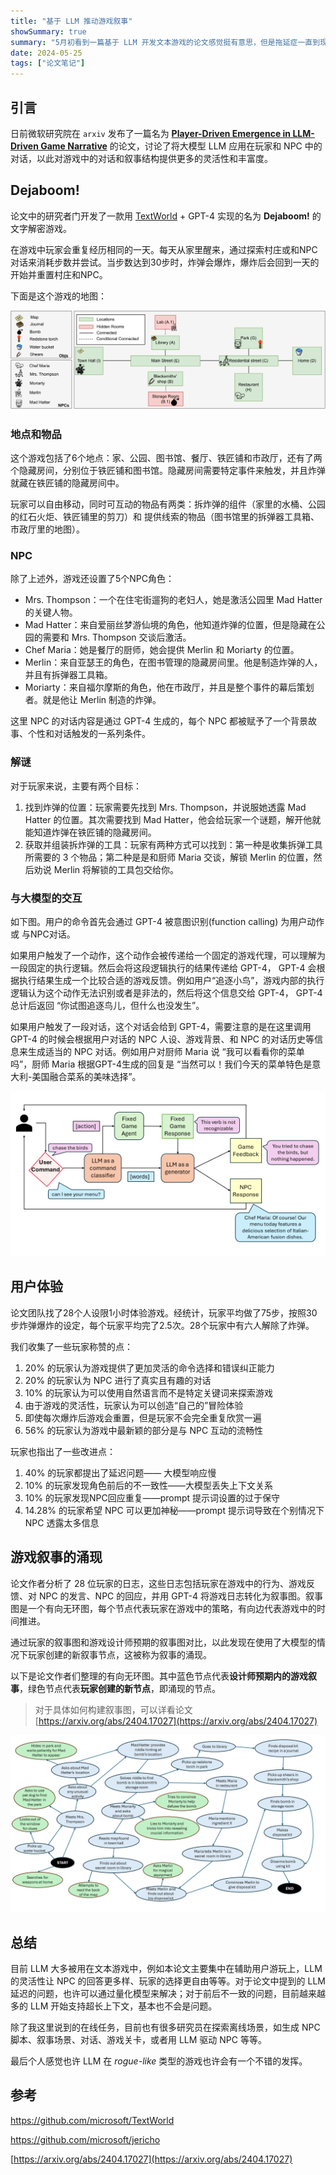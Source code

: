 ```yaml
---
title: "基于 LLM 推动游戏叙事"
showSummary: true
summary: "5月初看到一篇基于 LLM 开发文本游戏的论文感觉挺有意思，但是拖延症一直到现在才发"
date: 2024-05-25
tags: ["论文笔记"]
---
```


## 引言

日前微软研究院在 `arxiv` 发布了一篇名为 [**Player-Driven Emergence in LLM-Driven Game Narrative**](https://arxiv.org/abs/2404.17027) 的论文，讨论了将大模型 LLM 应用在玩家和 NPC 中的对话，以此对游戏中的对话和叙事结构提供更多的灵活性和丰富度。

## **Dejaboom!**

论文中的研究者门开发了一款用 [TextWorld](https://github.com/microsoft/TextWorld) + GPT-4 实现的名为 **Dejaboom!** 的文字解密游戏。

在游戏中玩家会重复经历相同的一天。每天从家里醒来，通过探索村庄或和NPC对话来消耗步数并尝试。当步数达到30步时，炸弹会爆炸，爆炸后会回到一天的开始并重置村庄和NPC。

下面是这个游戏的地图：

![map.png](map.png)

### 地点和物品

这个游戏包括了6个地点：家、公园、图书馆、餐厅、铁匠铺和市政厅，还有了两个隐藏房间，分别位于铁匠铺和图书馆。隐藏房间需要特定事件来触发，并且炸弹就藏在铁匠铺的隐藏房间中。

玩家可以自由移动，同时可互动的物品有两类：拆炸弹的组件（家里的水桶、公园的红石火炬、铁匠铺里的剪刀）和 提供线索的物品（图书馆里的拆弹器工具箱、市政厅里的地图）。

### NPC

除了上述外，游戏还设置了5个NPC角色：

- Mrs. Thompson：一个在住宅街遛狗的老妇人，她是激活公园里 Mad Hatter 的关键人物。
- Mad Hatter：来自爱丽丝梦游仙境的角色，他知道炸弹的位置，但是隐藏在公园的需要和 Mrs. Thompson 交谈后激活。
- Chef Maria：她是餐厅的厨师，她会提供 Merlin 和 Moriarty 的位置。
- Merlin：来自亚瑟王的角色，在图书管理的隐藏房间里。他是制造炸弹的人，并且有拆弹器工具箱。
- Moriarty：来自福尔摩斯的角色，他在市政厅，并且是整个事件的幕后策划者。就是他让 Merlin 制造的炸弹。

这里 NPC 的对话内容是通过 GPT-4 生成的，每个 NPC 都被赋予了一个背景故事、个性和对话触发的一系列条件。

### 解谜

对于玩家来说，主要有两个目标：

1. 找到炸弹的位置：玩家需要先找到 Mrs. Thompson，并说服她透露 Mad Hatter 的位置。其次需要找到 Mad Hatter，他会给玩家一个谜题，解开他就能知道炸弹在铁匠铺的隐藏房间。
2. 获取并组装拆炸弹的工具：玩家有两种方式可以找到：第一种是收集拆弹工具所需要的 3 个物品；第二种是是和厨师 Maria 交谈，解锁 Merlin 的位置，然后劝说 Merlin 将解锁的工具包交给你。

### 与大模型的交互

如下图。用户的命令首先会通过 GPT-4 被意图识别(function calling) 为用户动作 或 与NPC对话。

如果用户触发了一个动作，这个动作会被传递给一个固定的游戏代理，可以理解为一段固定的执行逻辑。然后会将这段逻辑执行的结果传递给 GPT-4， GPT-4 会根据执行结果生成一个比较合适的游戏反馈。例如用户“追逐小鸟”，游戏内部的执行逻辑认为这个动作无法识别或者是非法的，然后将这个信息交给 GPT-4， GPT-4 总计后返回 “你试图追逐鸟儿，但什么也没发生”。

如果用户触发了一段对话，这个对话会给到 GPT-4，需要注意的是在这里调用 GPT-4 的时候会根据用户对话的 NPC 人设、游戏背景、和 NPC 的对话历史等信息来生成适当的 NPC 对话。例如用户对厨师 Maria 说 “我可以看看你的菜单吗”，厨师 Maria 根据GPT-4生成的回复是 “当然可以！我们今天的菜单特色是意大利-美国融合菜系的美味选择”。

![flow.png](flow.png)

## 用户体验

论文团队找了28个人设限1小时体验游戏。经统计，玩家平均做了75步，按照30步炸弹爆炸的设定，每个玩家平均完了2.5次。28个玩家中有六人解除了炸弹。

我们收集了一些玩家称赞的点：

1. 20% 的玩家认为游戏提供了更加灵活的命令选择和错误纠正能力
2. 20% 的玩家认为 NPC 进行了真实且有趣的对话
3. 10% 的玩家认为可以使用自然语言而不是特定关键词来探索游戏
4. 由于游戏的灵活性，玩家认为可以创造“自己的”冒险体验
5. 即使每次爆炸后游戏会重置，但是玩家不会完全重复欣赏一遍
6. 56% 的玩家认为游戏中最新颖的部分是与 NPC 互动的流畅性

玩家也指出了一些改进点：

1. 40% 的玩家都提出了延迟问题—— 大模型响应慢
2. 10% 的玩家发现角色前后的不一致性——大模型丢失上下文关系
3. 10% 的玩家发现NPC回应重复——prompt 提示词设置的过于保守
4. 14.28% 的玩家希望 NPC 可以更加神秘——prompt 提示词导致在个别情况下 NPC 透露太多信息

## 游戏叙事的涌现

论文作者分析了 28 位玩家的日志，这些日志包括玩家在游戏中的行为、游戏反馈、对 NPC 的发言、NPC 的回应，并用 GPT-4 将游戏日志转化为叙事图。叙事图是一个有向无环图，每个节点代表玩家在游戏中的策略，有向边代表游戏中的时间推进。

通过玩家的叙事图和游戏设计师预期的叙事图对比，以此发现在使用了大模型的情况下玩家创建的新叙事节点，这被称为叙事的涌现。

以下是论文作者们整理的有向无环图。其中蓝色节点代表**设计师预期内的游戏叙事**，绿色节点代表**玩家创建的新节点**，即涌现的节点。

> 对于具体如何构建叙事图，可以详看论文 [https://arxiv.org/abs/2404.17027](https://arxiv.org/abs/2404.17027)
> 

![叙事图.png](%E5%8F%99%E4%BA%8B%E5%9B%BE.png)

## 总结

目前 LLM 大多被用在文本游戏中，例如本论文主要集中在辅助用户游玩上，LLM 的灵活性让 NPC 的回答更多样、玩家的选择更自由等等。对于论文中提到的 LLM 延迟的问题，也许可以通过量化模型来解决；对于前后不一致的问题，目前越来越多的 LLM 开始支持超长上下文，基本也不会是问题。

除了我这里说到的在线任务，目前也有很多研究员在探索离线场景，如生成 NPC 脚本、叙事场景、对话、游戏关卡，或者用 LLM 驱动 NPC 等等。

最后个人感觉也许 LLM 在 *rogue-like* 类型的游戏也许会有一个不错的发挥。

## 参考

https://github.com/microsoft/TextWorld

https://github.com/microsoft/jericho

[https://arxiv.org/abs/2404.17027](https://arxiv.org/abs/2404.17027)